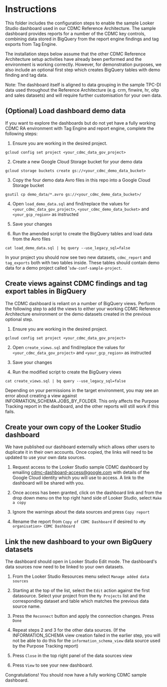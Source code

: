 # Instructions

This folder includes the configuration steps to enable the sample Looker Studio dashboard used in our CDMC Reference Architecture. The sample dashboard provides reports for a number of the CDMC key controls, combining data stored in BigQuery from the report engine findings and tag exports from Tag Engine.

The installation steps below assume that the other CDMC Reference Architecture setup activities have already been performed and the environment is working correctly. However, for demonstration purposes, we also include an optional first step which creates BigQuery tables with demo finding and tag data.

Note: The dashboard itself is aligned to data grouping in the sample TPC-DI data used throughout the Reference Architecture (e.g. crm, finwire, hr, oltp and sales datasets) and will require further customisation for your own data.

## (Optional) Load dashboard demo data
If you want to explore the dashboards but do not yet have a fully working CDMC RA environment with Tag Engine and report engine, complete the following steps:

1. Ensure you are working in the desired project.
```
gcloud config set project <your_cdmc_data_gov_project>
```

2. Create a new Google Cloud Storage bucket for your demo data
```
gcloud storage buckets create gs://<your_cdmc_demo_data_bucket>
```

3. Copy the four demo data Avro files in this repo into a Google Cloud Storage bucket
```
gsutil cp demo_data/*.avro gs://<your_cdmc_demo_data_bucket>/
```

4. Open `load_demo_data.sql` and find/replace the values for `<your_cdmc_data_gov_project>`, `<your_cdmc_demo_data_bucket>` and `<your_gcp_region>` as instructed

5. Save your changes

6. Run the amended script to create the BigQuery tables and load data from the Avro files
```
cat load_demo_data.sql | bq query --use_legacy_sql=false
```

In your project you should now see two new datasets, `cdmc_report` and `tag_exports` both with two tables inside. These tables should contain demo data for a demo project called '`sdw-conf-sample-project`.


## Create views against CDMC findings and tag export tables in BigQuery
The CDMC dashboard is reliant on a number of BigQuery views. Perform the following step to add the views to either your working CDMC Reference Architecture environment or the demo datasets created in the previous optional step.

1. Ensure you are working in the desired project.
```
gcloud config set project <your_cdmc_data_gov_project>
```

2. Open `create_views.sql` and find/replace the values for `<your_cdmc_data_gov_project>` and `<your_gcp_region>` as instructed

3. Save your changes

4. Run the modified script to create the BigQuery views
```
cat create_views.sql | bq query --use_legacy_sql=false
```

Depending on your permissions in the target environment, you may see an error about creating a view against INFORMATION_SCHEMA.JOBS_BY_FOLDER. This only affects the Purpose Tracking report in the dashboard, and the other reports will still work if this fails.

## Create your own copy of the Looker Studio dashboard
We have published our dashboard externally which allows other users to duplicate it in their own accounts. Once copied, the links will need to be updated to use your own data sources.

1. Request access to the Looker Studio sample CDMC dashboard by emailing cdmc-dashboard-access@google.com with details of the Google Cloud identity which you will use to access. A link to the dashboard will be shared with you.

2. Once access has been granted, click on the dashboard link and from the drop down menu on the top right hand side of Looker Studio, select `Make a copy`

3. Ignore the warnings about the data sources and press `Copy report`

4. Rename the report from `Copy of CDMC Dashboard` if desired to `<My organisation> CDMC Dashboard`

## Link the new dashboard to your own BigQuery datasets
The dashboard should open in Looker Studio Edit mode. The dashboard's data sources now need to be linked to your own datasets.

1. From the Looker Studio Resources menu select `Manage added data sources`

2. Starting at the top of the list, select the `Edit` action against the first datasource. Select your project from the `My Projects` list and the corresponding dataset and table which matches the previous data source name.

3. Press the `Reconnect` button and apply the connection changes. Press `Done`

4. Repeat steps 2 and 3 for the other data sources. (If the INFORMATION_SCHEMA view creation failed in the earlier step, you will not be able to do this for the `information_schema_view` data source used by the Purpose Tracking report)

5. Press `Close` in the top right panel of the data sources view

6. Press `View` to see your new dashboard.

Congratulations! You should now have a fully working CDMC sample dashboard.
